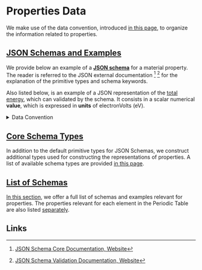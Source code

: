 # Properties Data

We make use of the data convention, introduced [in this page](../../data-structured/convention.md), to organize the information related to properties.

## [JSON Schemas and Examples](../../data-structured/convention.md)

We provide below an example of a [**JSON schema**](../../data-structured/convention.md) for a material property. The reader is referred to the JSON external documentation [^1] [^2] for the explanation of the primitive types and schema keywords. 

Also listed below, is an example of a JSON representation of the [total energy](../../properties-directory/scalar/total-energy.md), which can validated by the schema. It consists in a scalar numerical **value**, which is expressed in **units** of electronVolts (eV).

<details markdown="1">
  <summary>
    Data Convention
  </summary> 

```json tab="Schema"
{!esse/schema/properties_directory/scalar/total_energy.json!}
```

```json tab="Example"
{!esse/example/properties_directory/scalar/total_energy.json!}
```

</details> 

## [Core Schema Types](core.md)

In addition to the default primitive types for JSON Schemas, we construct additional types used for constructing the representations of properties. A list of available schema types are provided [in this page](core.md).

## [List of Schemas](list.md)

[In this section](list.md), we offer a full list of schemas and examples relevant for properties. The properties relevant for each element in the Periodic Table are also listed [separately](periodic-table.md).

## Links

[^1]: [JSON Schema Core Documentation, Website](https://json-schema.org/latest/json-schema-core.html)

[^2]: [JSON Schema Validation Documentation, Website](https://json-schema.org/latest/json-schema-validation.html)
